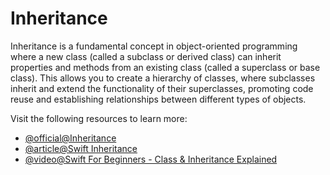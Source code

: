 # Inheritance

Inheritance is a fundamental concept in object-oriented programming where a new class (called a subclass or derived class) can inherit properties and methods from an existing class (called a superclass or base class). This allows you to create a hierarchy of classes, where subclasses inherit and extend the functionality of their superclasses, promoting code reuse and establishing relationships between different types of objects.

Visit the following resources to learn more:

- [@official@Inheritance](https://docs.swift.org/swift-book/documentation/the-swift-programming-language/inheritance/)
- [@article@Swift Inheritance](https://www.programiz.com/swift-programming/inheritance)
- [@video@Swift For Beginners - Class & Inheritance Explained](https://www.youtube.com/watch?v=EhDML-fAqTM)